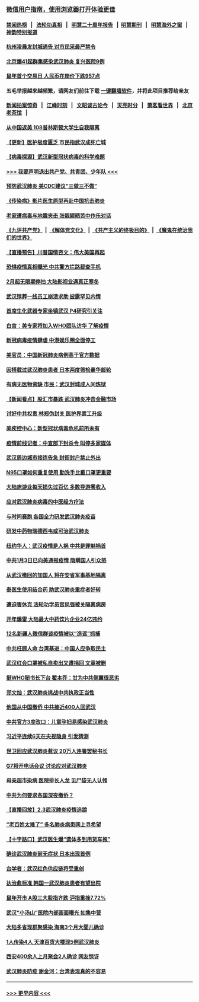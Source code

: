 ### [微信用户指南，使用浏览器打开体验更佳](https://github.com/gfw-breaker/banned-news1/blob/master/indexes/wechat-guide.md?t=0)
#### [禁闻热榜](热点新闻.md?t=0)  &nbsp;&nbsp;|&nbsp;&nbsp; [法轮功真相](https://github.com/gfw-breaker/truth/blob/master/README.md?t=0) &nbsp;&nbsp;|&nbsp;&nbsp; [明慧二十周年报告](https://github.com/gfw-breaker/mh-reports/blob/master/README.md?t=0) &nbsp;&nbsp;|&nbsp;&nbsp;[明慧期刊](https://github.com/gfw-breaker/mh-qikan) &nbsp;&nbsp;|&nbsp;&nbsp; [明慧海外之窗](https://github.com/gfw-breaker/mh-news/blob/master/README.md?t=0) &nbsp;&nbsp;|&nbsp;&nbsp; [神韵特别报道](https://github.com/gfw-breaker/mh-news/blob/master/shenyun.md?t=0)
#### [杭州凌晨发封城通告 对市民采最严禁令](../pages/nsc413/n11842758.md?t=02041101) 
#### [北京爆41起群集感染武汉肺炎 复兴医院9例](../pages/nsc413/n11841955.md?t=02041101) 
#### [鼠年首个交易日 人民币在岸价下跌957点](../pages/nsc413/n11842681.md?t=02041101) 
#### 五毛举报越来越频繁，请网友们前往下载 [一键翻墙软件](https://github.com/gfw-breaker/ssr-accounts)，并将此项目推荐给亲友
#### [新闻拍案惊奇](https://github.com/gfw-breaker/banned-news1/blob/master/pages/link4.md) &nbsp;&nbsp;|&nbsp;&nbsp; [江峰时刻](https://github.com/gfw-breaker/banned-news1/blob/master/pages/link4.md) &nbsp;&nbsp;|&nbsp;&nbsp; [文昭谈古论今](https://github.com/gfw-breaker/banned-news1/blob/master/pages/link4.md) &nbsp;&nbsp;|&nbsp;&nbsp; [天亮时分](https://github.com/gfw-breaker/banned-news1/blob/master/pages/link4.md) &nbsp;&nbsp;|&nbsp;&nbsp; [萧茗看世界](https://github.com/gfw-breaker/banned-news1/blob/master/pages/link4.md) &nbsp;&nbsp;|&nbsp;&nbsp; [北京老茶馆](https://github.com/gfw-breaker/banned-news1/blob/master/pages/link4.md) &nbsp;&nbsp;|&nbsp;&nbsp; 
#### [从中国返美 108普林斯顿大学生自我隔离](../pages/nsc413/n11842714.md?t=02041101) 
#### [【更新】医护极度匮乏 市民指武汉成死亡城](../pages/nsc413/n11801312.md?t=02041101) 
#### [【病毒探源】武汉新型冠状病毒的科学难题](../pages/nsc413/n11842176.md?t=02041101) 
#### [>>> 我要声明退出共产党、共青团、少年队 <<<](https://github.com/begood0513/goodnews/blob/master/quit/letter.md) 
#### [预防武汉肺炎 美CDC建议“三做三不做”](../pages/nsc413/n11842700.md?t=02041101) 
#### [《传染病》影片医生原型再赴中国抗击肺炎](../pages/nsc413/n11842626.md?t=02041101) 
#### [老家遭病毒与地震夹击 张靓颖晒苦中作乐对话](../pages/nsc413/n11842054.md?t=02041101) 
#### [《九评共产党》](https://github.com/begood0513/9ping.md/blob/master/README.md) &nbsp;|&nbsp; [《解体党文化》](../../../../jtdwh.md/blob/master/README.md)  &nbsp;|&nbsp; [《共产主义的终极目的》](../../../../gczydzjmd.md/blob/master/README.md) &nbsp;|&nbsp; [《魔鬼在统治我们的世界》](../../../../mgztzwmdsj.md/blob/master/README.md) 
#### [【直播预告】川普国情咨文：伟大美国再起](../pages/nsc413/n11842079.md?t=02041101) 
#### [恐惧疫情真相曝光 中共警方拦路截查手机](../pages/nsc413/n11842396.md?t=02041101) 
#### [2月起无限期停拍 大陆影视业遇真正寒冬](../pages/nsc413/n11842344.md?t=02041101) 
#### [武汉殡葬一线员工崩溃求助 披露罕见内情](../pages/nsc413/n11842482.md?t=02041101) 
#### [首席生化武器专家坐镇武汉 P4研究引关注](../pages/nsc413/n11842412.md?t=02041101) 
#### [白宫：美专家将加入WHO团队访华 了解疫情](../pages/nsc413/n11842198.md?t=02041101) 
#### [新冠病毒疫情肆虐 中港娱乐圈全面停工](../pages/nsc413/n11842193.md?t=02041101) 
#### [美官员：中国新冠肺炎病例高于官方数据](../pages/nsc413/n11842452.md?t=02041101) 
#### [因搭载过武汉肺炎患者 日本两度筛检豪华邮轮](../pages/nsc413/n11842447.md?t=02041101) 
#### [有病无医物资缺 市民：武汉封城成人间炼狱](../pages/nsc413/n11839878.md?t=02041101) 
#### [【新闻看点】股汇市暴跌 武汉肺炎冲击金融市场](../pages/nsc413/n11842216.md?t=02041101) 
#### [讨好中共权贵 林郑伪封关 医护界罢工升级](../pages/nsc413/n11842359.md?t=02041101) 
#### [美疾控中心：新型冠状病毒危机前所未有](../pages/nsc413/n11842406.md?t=02041101) 
#### [疫情前线记者：中宣部下封杀令 叫停多家媒体](../pages/nsc413/n11842178.md?t=02041101) 
#### [武汉周边城市接连告急 封街封户禁止外出](../pages/nsc413/n11842277.md?t=02041101) 
#### [N95口罩如何重复使用 勤洗手比戴口罩更重要](../pages/nsc413/n11842236.md?t=02041101) 
#### [大陆旅游业每天损失过百亿 多数导游零收入](../pages/nsc413/n11842179.md?t=02041101) 
#### [应对武汉肺炎病毒的中医经方疗法](../pages/nsc413/n11842157.md?t=02041101) 
#### [与时间赛跑  各国全力研发武汉肺炎疫苗](../pages/nsc413/n11842149.md?t=02041101) 
#### [研发中药物瑞德西韦或可治武汉肺炎](../pages/nsc413/n11842100.md?t=02041101) 
#### [纽约华人：武汉疫情是人祸 中共是罪魁祸首](../pages/nsc413/n11840631.md?t=02041101) 
#### [中共1月3日已向美通报疫情 隐瞒国人引众怒](../pages/nsc413/n11841978.md?t=02041101) 
#### [从武汉撤回的加国人 将在安省军事基地隔离](../pages/nsc413/n11840777.md?t=02041101) 
#### [泰医生使用结合药 助武汉肺炎重症者好转](../pages/nsc413/n11842096.md?t=02041101) 
#### [遭迫害休克 法轮功学员宫凤强被关隔离病房](../pages/nsc413/n11841492.md?t=02041101) 
#### [开年爆雷  大陆最大中药饮片企业24亿违约](../pages/nsc413/n11841904.md?t=02041101) 
#### [12名新疆人微信群谈疫情被以“造谣”抓捕](../pages/nsc413/n11839897.md?t=02041101) 
#### [中共枉顾人命 台湾基进：中国人应争取民主](../pages/nsc413/n11841532.md?t=02041101) 
#### [武汉红会口罩被私自卖出又遭捐回 文章被删](../pages/nsc413/n11841871.md?t=02041101) 
#### [挺WHO秘书长下台 翟本乔：甘为中共侧翼很恶劣](../pages/nsc413/n11841484.md?t=02041101) 
#### [郑文灿：武汉肺炎挑战中共执政正当性](../pages/nsc413/n11841537.md?t=02041101) 
#### [他国从中国撤侨 中共接近400人回武汉](../pages/nsc413/n11841290.md?t=02041101) 
#### [中共官方3度改口：儿童孕妇易感染武汉肺炎](../pages/nsc413/n11841631.md?t=02041101) 
#### [习近平连续6天在央视隐身 引发猜测](../pages/nsc413/n11841881.md?t=02041101) 
#### [世卫回应武汉肺炎惹议 20万人连署罢秘书长](../pages/nsc413/n11841664.md?t=02041101) 
#### [G7将开电话会议 讨论应对武汉肺炎](../pages/nsc413/n11841658.md?t=02041101) 
#### [母亲超市染病 医院排长人龙 见尸袋无人认领](../pages/nsc413/n11841762.md?t=02041101) 
#### [中共为何要求各国深夜撤侨？](../pages/nsc413/n11841731.md?t=02041101) 
#### [【直播回放】2.3武汉肺炎疫情追踪](../pages/nsc413/n11841577.md?t=02041101) 
#### [“老百姓太难了” 多名肺炎病患网上寻希望](../pages/nsc413/n11841565.md?t=02041101) 
#### [【十字路口】武汉医生爆“遗体多到用货车拖”](../pages/nsc413/n11840013.md?t=02041101) 
#### [确诊武汉肺炎前无症状 日本出现首例](../pages/nsc413/n11841567.md?t=02041101) 
#### [台学者：武汉红色供应链将受重创](../pages/nsc413/n11841596.md?t=02041101) 
#### [达治愈标准 韩国一武汉肺炎患者有望出院](../pages/nsc413/n11841523.md?t=02041101) 
#### [鼠年开市 A股三大股指齐跌 沪指重挫7.72%](../pages/nsc413/n11840461.md?t=02041101) 
#### [武汉“小汤山”医院内部画面曝光 如集中营](../pages/nsc413/n11841060.md?t=02041101) 
#### [大陆多省现群聚感染 海南3个月大婴儿确诊](../pages/nsc413/n11841274.md?t=02041101) 
#### [1人传染4人 天津百货大楼现5例武汉肺炎](../pages/nsc413/n11840677.md?t=02041101) 
#### [西安400余人上月聚会2人确诊 网友惊讶](../pages/nsc413/n11841178.md?t=02041101) 
#### [武汉肺炎防疫 谢金河：台湾表现真的不容易](../pages/nsc413/n11841120.md?t=02041101) 

----
#### [ >>> 更早内容 <<< ](../indexes/nsc413-earlier.md)
